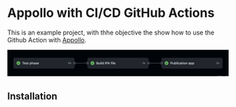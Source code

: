 <h1>Appollo with CI/CD GitHub Actions</h1>

This is an example project, with thhe objective the show how to use the Github Action with [Appollo](https://github.com/Appollo-CLI/Appollo "The easy way to setup, build & release flutter apps for iOS on Linux, Windows and MacOS").

![The San Juan Mountains are beautiful!](/.images/workflow.jpg "San Juan Mountains")
<h2>Installation<h2>